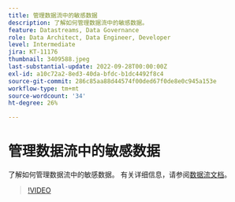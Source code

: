```yaml
---
title: 管理数据流中的敏感数据
description: 了解如何管理数据流中的敏感数据。
feature: Datastreams, Data Governance
role: Data Architect, Data Engineer, Developer
level: Intermediate
jira: KT-11176
thumbnail: 3409588.jpeg
last-substantial-update: 2022-09-28T00:00:00Z
exl-id: a10c72a2-8ed3-40da-bfdc-b1dc4492f8c4
source-git-commit: 286c85aa88d44574f00ded67f0de8e0c945a153e
workflow-type: tm+mt
source-wordcount: '34'
ht-degree: 26%

---
```


# 管理数据流中的敏感数据

了解如何管理数据流中的敏感数据。  有关详细信息，请参阅[数据流文档](https://experienceleague.adobe.com/docs/experience-platform/edge/datastreams/overview.html?lang=zh-Hans)。

>[!VIDEO](https://video.tv.adobe.com/v/3409588/?learn=on&enablevpops)
